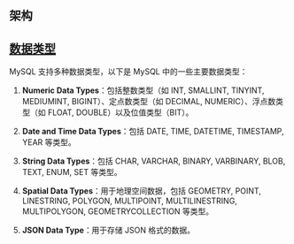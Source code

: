 ## 架构

## [数据类型](https://dev.mysql.com/doc/refman/8.0/en/data-types.html)

MySQL 支持多种数据类型，以下是 MySQL 中的一些主要数据类型：

1. **Numeric Data Types**：包括整数类型（如 INT, SMALLINT, TINYINT, MEDIUMINT, BIGINT）、定点数类型（如 DECIMAL, NUMERIC）、浮点数类型（如 FLOAT, DOUBLE）以及位值类型（BIT）。

2. **Date and Time Data Types**：包括 DATE, TIME, DATETIME, TIMESTAMP, YEAR 等类型。

3. **String Data Types**：包括 CHAR, VARCHAR, BINARY, VARBINARY, BLOB, TEXT, ENUM, SET 等类型。

4. **Spatial Data Types**：用于地理空间数据，包括 GEOMETRY, POINT, LINESTRING, POLYGON, MULTIPOINT, MULTILINESTRING, MULTIPOLYGON, GEOMETRYCOLLECTION 等类型。

5. **JSON Data Type**：用于存储 JSON 格式的数据。
